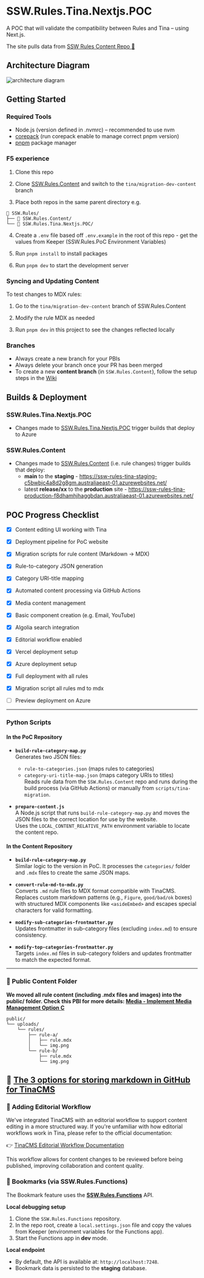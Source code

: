 # SSW.Rules.Tina.Nextjs.POC
A POC that will validate the compatibility between Rules and Tina – using Next.js.  

The site pulls data from [SSW Rules Content Repo 📜](https://github.com/SSWConsulting/SSW.Rules.Content)
## Architecture Diagram

![architecture diagram](./docs/architecture-diagram-ssw-rules.drawio.png)


## Getting Started

### Required Tools
- Node.js (version defined in .nvmrc) – recommended to use nvm
- [corepack](https://github.com/nodejs/corepack) (run corepack enable to manage correct pnpm version)
- [pnpm](https://pnpm.io/installation) package manager


### F5 experience

1. Clone this repo

2. Clone [SSW.Rules.Content](https://github.com/SSWConsulting/SSW.Rules.content) and switch to the `tina/migration-dev-content` branch

3. Place both repos in the same parent directory e.g.
```
📁 SSW.Rules/
├── 📁 SSW.Rules.Content/
└── 📁 SSW.Rules.Tina.Nextjs.POC/
```

4. Create a `.env` file based off `.env.example` in the root of this repo - get the values from Keeper (SSW.Rules.PoC Environment Variables)

5. Run `pnpm install` to install packages

6. Run `pnpm dev` to start the development server


### Syncing and Updating Content
To test changes to MDX rules:

1. Go to the `tina/migration-dev-content` branch of SSW.Rules.Content

2. Modify the rule MDX as needed

3. Run `pnpm dev` in this project to see the changes reflected locally

### Branches
- Always create a new branch for your PBIs 
- Always delete your branch once your PR has been merged
- To create a new **content branch** (in `SSW.Rules.Content`), follow the setup steps in the [Wiki](https://github.com/SSWConsulting/SSW.Rules.Content/wiki/How-to-Recreate-the-tina-main-Branch-(If-Deleted))
  

## Builds & Deployment

### SSW.Rules.Tina.Nextjs.POC
- Changes made to [SSW.Rules.Tina.Nextjs.POC]() trigger builds that deploy to Azure

### SSW.Rules.Content
- Changes made to [SSW.Rules.Content](http://github.com/SSWConsulting/SSW.Rules.Content) (i.e. rule changes) trigger builds that deploy:
  - **main** to the **staging** - https://ssw-rules-tina-staging-c5bwbjc4a8d2g8gm.australiaeast-01.azurewebsites.net/
  - latest **release/xx** to the **production** site - https://ssw-rules-tina-production-f8dhamhjhaggbdan.australiaeast-01.azurewebsites.net/





## POC Progress Checklist

- [x] Content editing UI working with Tina
- [x] Deployment pipeline for PoC website
- [x] Migration scripts for rule content (Markdown → MDX)
- [x] Rule-to-category JSON generation
- [x] Category URI-title mapping
- [x] Automated content processing via GitHub Actions
- [x] Media content management
- [x] Basic component creation (e.g. Email, YouTube)
- [x] Algolia search integration
- [x] Editorial workflow enabled
- [x] Vercel deployment setup
- [x] Azure deployment setup
- [x] Full deployment with all rules
- [x] Migration script all rules md to mdx
- [ ] Preview deployment on Azure


---

### Python Scripts

#### In the PoC Repository

- **`build-rule-category-map.py`**  
  Generates two JSON files:
  - `rule-to-categories.json` (maps rules to categories)  
  - `category-uri-title-map.json` (maps category URIs to titles)  
  Reads rule data from the `SSW.Rules.Content` repo and runs during the build process (via GitHub Actions) or manually from `scripts/tina-migration`.

- **`prepare-content.js`**  
  A Node.js script that runs `build-rule-category-map.py` and moves the JSON files to the correct location for use by the website.  
  Uses the `LOCAL_CONTENT_RELATIVE_PATH` environment variable to locate the content repo.

#### In the Content Repository

- **`build-rule-category-map.py`**  
  Similar logic to the version in PoC. It processes the `categories/` folder and `.mdx` files to create the same JSON maps.

- **`convert-rule-md-to-mdx.py`**  
  Converts `.md` rule files to MDX format compatible with TinaCMS.  
  Replaces custom markdown patterns (e.g., `Figure`, `good/bad/ok` boxes) with structured MDX components like `<asideEmbed>` and escapes special characters for valid formatting.

- **`modify-sub-categories-frontmatter.py`**  
  Updates frontmatter in sub-category files (excluding `index.md`) to ensure consistency.

- **`modify-top-categories-frontmatter.py`**  
  Targets `index.md` files in sub-category folders and updates frontmatter to match the expected format.

---

### 📁 Public Content Folder

**We moved all rule content (including .mdx files and images) into the public/ folder. Check this PBI for more details: [Media - Implement Media Management Option C](https://github.com/SSWConsulting/SSW.Rules/issues/1775)**

```
public/
└── uploads/
    └── rules/
        ├── rule-a/
        │   ├── rule.mdx
        │   └── img.png
        └── rule-b/
            ├── rule.mdx
            └── img.png
```
🎥 [The 3 options for storing markdown in GitHub for TinaCMS](https://www.youtube.com/watch?v=JX90jbgAvRw&t=7s)
---


### 📝 Adding Editorial Workflow
We've integrated TinaCMS with an editorial workflow to support content editing in a more structured way. If you're unfamiliar with how editorial workflows work in Tina, please refer to the official documentation:

👉 [TinaCMS Editorial Workflow Documentation](https://tina.io/docs/tina-cloud/editorial-workflow)

This workflow allows for content changes to be reviewed before being published, improving collaboration and content quality.


### 🔖 Bookmarks (via SSW.Rules.Functions)

The Bookmark feature uses the **[SSW.Rules.Functions](https://github.com/SSWConsulting/SSW.Rules.Functions)** API.

**Local debugging setup**
1. Clone the `SSW.Rules.Functions` repository.
2. In the repo root, create a `local.settings.json` file and copy the values from Keeper (environment variables for the Functions app).
3. Start the Functions app in **dev** mode.

**Local endpoint**
- By default, the API is available at: `http://localhost:7248`.
- Bookmark data is persisted to the **staging** database.

